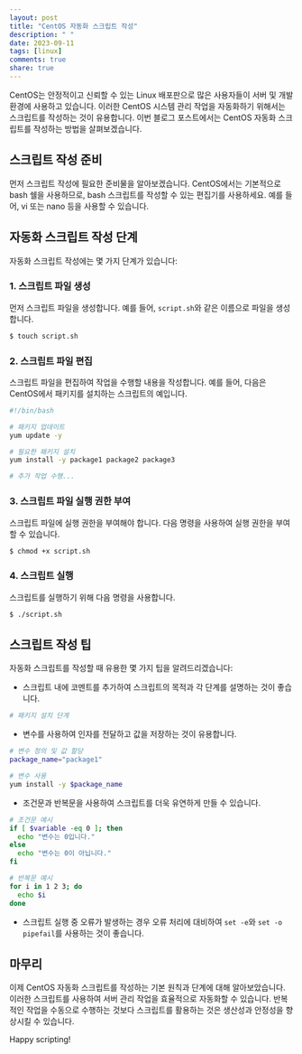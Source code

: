 ```yaml
---
layout: post
title: "CentOS 자동화 스크립트 작성"
description: " "
date: 2023-09-11
tags: [linux]
comments: true
share: true
---
```


CentOS는 안정적이고 신뢰할 수 있는 Linux 배포판으로 많은 사용자들이 서버 및 개발환경에 사용하고 있습니다. 이러한 CentOS 시스템 관리 작업을 자동화하기 위해서는 스크립트를 작성하는 것이 유용합니다. 이번 블로그 포스트에서는 CentOS 자동화 스크립트를 작성하는 방법을 살펴보겠습니다.

## 스크립트 작성 준비

먼저 스크립트 작성에 필요한 준비물을 알아보겠습니다. CentOS에서는 기본적으로 bash 쉘을 사용하므로, bash 스크립트를 작성할 수 있는 편집기를 사용하세요. 예를 들어, vi 또는 nano 등을 사용할 수 있습니다.

## 자동화 스크립트 작성 단계

자동화 스크립트 작성에는 몇 가지 단계가 있습니다:

### 1. 스크립트 파일 생성

먼저 스크립트 파일을 생성합니다. 예를 들어, `script.sh`와 같은 이름으로 파일을 생성합니다.

```bash
$ touch script.sh
```

### 2. 스크립트 파일 편집

스크립트 파일을 편집하여 작업을 수행할 내용을 작성합니다. 예를 들어, 다음은 CentOS에서 패키지를 설치하는 스크립트의 예입니다.

```bash
#!/bin/bash

# 패키지 업데이트
yum update -y

# 필요한 패키지 설치
yum install -y package1 package2 package3

# 추가 작업 수행...
```

### 3. 스크립트 파일 실행 권한 부여

스크립트 파일에 실행 권한을 부여해야 합니다. 다음 명령을 사용하여 실행 권한을 부여할 수 있습니다.

```bash
$ chmod +x script.sh
```

### 4. 스크립트 실행

스크립트를 실행하기 위해 다음 명령을 사용합니다.

```bash
$ ./script.sh
```

## 스크립트 작성 팁

자동화 스크립트를 작성할 때 유용한 몇 가지 팁을 알려드리겠습니다:

- 스크립트 내에 코멘트를 추가하여 스크립트의 목적과 각 단계를 설명하는 것이 좋습니다.
```bash
# 패키지 설치 단계
```

- 변수를 사용하여 인자를 전달하고 값을 저장하는 것이 유용합니다.
```bash
# 변수 정의 및 값 할당
package_name="package1"

# 변수 사용
yum install -y $package_name
```

- 조건문과 반복문을 사용하여 스크립트를 더욱 유연하게 만들 수 있습니다.
```bash
# 조건문 예시
if [ $variable -eq 0 ]; then
  echo "변수는 0입니다."
else
  echo "변수는 0이 아닙니다."
fi

# 반복문 예시
for i in 1 2 3; do
  echo $i
done
```

- 스크립트 실행 중 오류가 발생하는 경우 오류 처리에 대비하여 `set -e`와 `set -o pipefail`를 사용하는 것이 좋습니다.

## 마무리

이제 CentOS 자동화 스크립트를 작성하는 기본 원칙과 단계에 대해 알아보았습니다. 이러한 스크립트를 사용하여 서버 관리 작업을 효율적으로 자동화할 수 있습니다. 반복적인 작업을 수동으로 수행하는 것보다 스크립트를 활용하는 것은 생산성과 안정성을 향상시킬 수 있습니다.

Happy scripting!